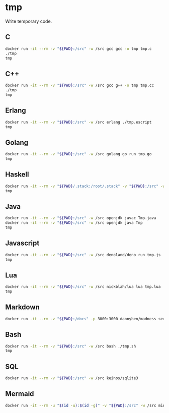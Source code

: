 # tmp

Write temporary code.

## C

```sh
docker run -it --rm -v "${PWD}:/src" -w /src gcc gcc -o tmp tmp.c
./tmp
tmp
```

## C++

```sh
docker run -it --rm -v "${PWD}:/src" -w /src gcc g++ -o tmp tmp.cc
./tmp
tmp
```

## Erlang

```sh
docker run -it --rm -v "${PWD}:/src" -w /src erlang ./tmp.escript
tmp
```

## Golang

```sh
docker run -it --rm -v "${PWD}:/src" -w /src golang go run tmp.go
tmp
```

## Haskell

```sh
docker run -it --rm -v "${PWD}/.stack:/root/.stack" -v "${PWD}:/src" -w /src haskell ./tmp.hs
tmp
```

## Java

```sh
docker run -it --rm -v "${PWD}:/src" -w /src openjdk javac Tmp.java
docker run -it --rm -v "${PWD}:/src" -w /src openjdk java Tmp
tmp
```

## Javascript

```sh
docker run -it --rm -v "${PWD}:/src" -w /src denoland/deno run tmp.js
tmp
```

## Lua

```sh
docker run -it --rm -v "${PWD}:/src" -w /src nickblah/lua lua tmp.lua
tmp
```

## Markdown

```sh
docker run -it --rm -v "${PWD}:/docs" -p 3000:3000 dannyben/madness server
```

## Bash

```sh
docker run -it --rm -v "${PWD}:/src" -w /src bash ./tmp.sh
tmp
```

## SQL

```sh
docker run -it --rm -v "${PWD}:/src" -w /src keinos/sqlite3
```

## Mermaid

```sh
docker run -it --rm -u "$(id -u):$(id -g)" -v "${PWD}:/src" -w /src minlag/mermaid-cli -e png -i ./tmp.mmd
```
